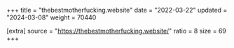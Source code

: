 +++
title = "thebestmotherfucking.website"
date = "2022-03-22"
updated = "2024-03-08"
weight = 70440

[extra]
source = "https://thebestmotherfucking.website/"
ratio = 8
size = 69
+++
